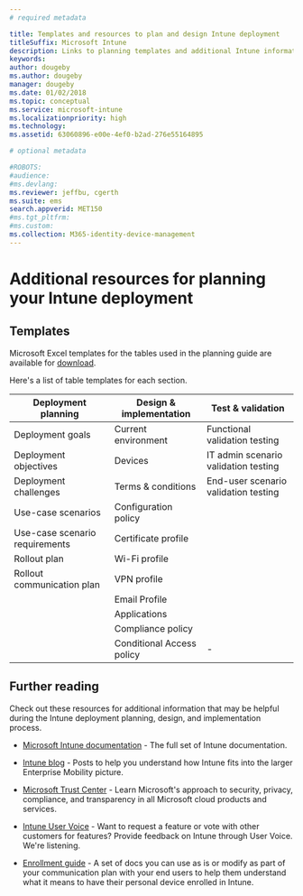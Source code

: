 ```yaml
---
# required metadata

title: Templates and resources to plan and design Intune deployment
titleSuffix: Microsoft Intune
description: Links to planning templates and additional Intune information that may be helpful during your Microsoft Intune deployment planning and implementation process.
keywords:
author: dougeby
ms.author: dougeby
manager: dougeby
ms.date: 01/02/2018
ms.topic: conceptual
ms.service: microsoft-intune
ms.localizationpriority: high
ms.technology:
ms.assetid: 63060896-e00e-4ef0-b2ad-276e55164895

# optional metadata

#ROBOTS:
#audience:
#ms.devlang:
ms.reviewer: jeffbu, cgerth
ms.suite: ems
search.appverid: MET150
#ms.tgt_pltfrm:
#ms.custom: 
ms.collection: M365-identity-device-management
---
```


# Additional resources for planning your Intune deployment

## Templates

Microsoft Excel templates for the tables used in the planning guide are available for [download](https://gallery.technet.microsoft.com/Intune-deployment-planning-fae156c2?redir=0).

Here's a list of table templates for each section.

|Deployment planning  |Design & implementation   |Test & validation |
|-----|----- |------|
| Deployment goals |Current environment|Functional validation testing|
| Deployment objectives |Devices|IT admin scenario validation testing|
| Deployment challenges |Terms & conditions|End-user scenario validation testing|
| Use-case scenarios |Configuration policy| |
| Use-case scenario requirements |Certificate profile| |
| Rollout plan |Wi-Fi profile| |
| Rollout communication plan|VPN profile| |
| |  Email Profile | |
| | Applications | |
| | Compliance policy | |
| | Conditional Access policy|-|


## Further reading

Check out these resources for additional information that may be helpful during the Intune deployment planning, design, and implementation process.

- [Microsoft Intune documentation](/intune/) - The full set of Intune documentation.

- [Intune blog](https://blogs.technet.microsoft.com/enterprisemobility/) - Posts to help you understand how Intune fits into the larger Enterprise Mobility picture.

- [Microsoft Trust Center](http://www.microsoft.com/TrustCenter) - Learn Microsoft's approach to security, privacy, compliance, and transparency in all Microsoft cloud products and services.

- [Intune User Voice](http://microsoftintune.uservoice.com/) - Want to request a feature or vote with other customers for features? Provide feedback on Intune through User Voice. We're listening.

- [Enrollment guide](https://gallery.technet.microsoft.com/Intune-End-User-Enrollment-3a0c9b0c?WT.mc_id=Blog_Intune_General_PCIT) - A set of docs you can use as is or modify as part of your communication plan with your end users to help them understand what it means to have their personal device enrolled in Intune.
